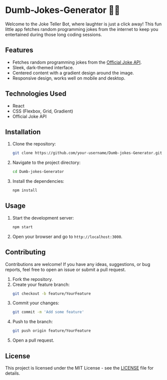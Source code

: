 # Dumb-Jokes-Generator 🤖😂

Welcome to the Joke Teller Bot, where laughter is just a click away! This fun little app fetches random programming jokes from the internet to keep you entertained during those long coding sessions.

## Features
- Fetches random programming jokes from the [Official Joke API](https://official-joke-api.appspot.com/jokes/programming/random).
- Sleek, dark-themed interface.
- Centered content with a gradient design around the image.
- Responsive design, works well on mobile and desktop.

## Technologies Used
- React
- CSS (Flexbox, Grid, Gradient)
- Official Joke API

## Installation

1. Clone the repository:
    ```bash
    git clone https://github.com/your-username/Dumb-jokes-Generator.git
    ```
2. Navigate to the project directory:
    ```bash
    cd Dumb-jokes-Generator
    ```
3. Install the dependencies:
    ```bash
    npm install
    ```

## Usage

1. Start the development server:
    ```bash
    npm start
    ```
2. Open your browser and go to `http://localhost:3000`.

## Contributing

Contributions are welcome! If you have any ideas, suggestions, or bug reports, feel free to open an issue or submit a pull request.

1. Fork the repository.
2. Create your feature branch:
    ```bash
    git checkout -b feature/YourFeature
    ```
3. Commit your changes:
    ```bash
    git commit -m 'Add some feature'
    ```
4. Push to the branch:
    ```bash
    git push origin feature/YourFeature
    ```
5. Open a pull request.

## License

This project is licensed under the MIT License - see the [LICENSE](LICENSE) file for details.

